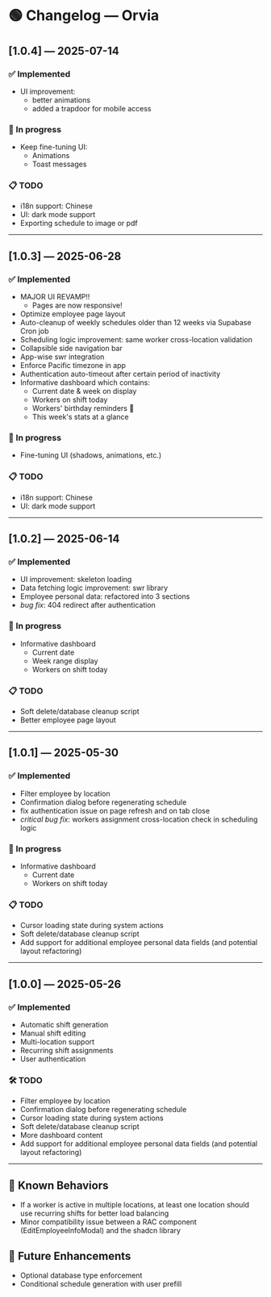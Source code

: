 # 🟢 Changelog — Orvia

## [1.0.4] — 2025-07-14

### ✅ Implemented
- UI improvement:
    - better animations
    - added a trapdoor for mobile access

### 🔧 In progress
- Keep fine-tuning UI:
    - Animations
    - Toast messages

### 📋 TODO
- i18n support: Chinese
- UI: dark mode support
- Exporting schedule to image or pdf


---

## [1.0.3] — 2025-06-28

### ✅ Implemented
- MAJOR UI REVAMP!!
    - Pages are now responsive!
- Optimize employee page layout
- Auto-cleanup of weekly schedules older than 12 weeks via Supabase Cron job
- Scheduling logic improvement: same worker cross-location validation
- Collapsible side navigation bar
- App-wise swr integration
- Enforce Pacific timezone in app
- Authentication auto-timeout after certain period of inactivity
- Informative dashboard which contains:
    - Current date & week on display
    - Workers on shift today
    - Workers' birthday reminders :tada:
    - This week's stats at a glance

### 🔧 In progress
- Fine-tuning UI (shadows, animations, etc.)

### 📋 TODO
- i18n support: Chinese
- UI: dark mode support


---

## [1.0.2] — 2025-06-14

### ✅ Implemented
- UI improvement: skeleton loading
- Data fetching logic improvement: swr library
- Employee personal data: refactored into 3 sections 
- *bug fix*: 404 redirect after authentication

### 🔧 In progress
- Informative dashboard
    - Current date
    - Week range display
    - Workers on shift today

### 📋 TODO
- Soft delete/database cleanup script
- Better employee page layout

---

## [1.0.1] — 2025-05-30

### ✅ Implemented
- Filter employee by location
- Confirmation dialog before regenerating schedule
- fix authentication issue on page refresh and on tab close
- *critical bug fix*: workers assignment cross-location check in scheduling logic

### 🔧 In progress
- Informative dashboard
    - Current date
    - Workers on shift today

### 📋 TODO
- Cursor loading state during system actions
- Soft delete/database cleanup script
- Add support for additional employee personal data fields (and potential layout refactoring)

---

## [1.0.0] — 2025-05-26

### ✅ Implemented
- Automatic shift generation
- Manual shift editing
- Multi-location support
- Recurring shift assignments
- User authentication

### 🛠️ TODO
- Filter employee by location
- Confirmation dialog before regenerating schedule
- Cursor loading state during system actions
- Soft delete/database cleanup script
- More dashboard content
- Add support for additional employee personal data fields (and potential layout refactoring)



---

## 🧩 Known Behaviors
- If a worker is active in multiple locations, at least one location should use recurring shifts for better load balancing
- Minor compatibility issue between a RAC component (EditEmployeeInfoModal) and the shadcn library 

## 📍 Future Enhancements
- Optional database type enforcement
- Conditional schedule generation with user prefill